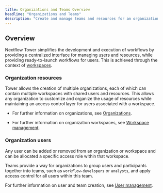 ```yaml
---
title: Organizations and Teams Overview
headline: "Organizations and Teams"
description: "Create and manage teams and resources for an organization."
---
```


## Overview

Nextflow Tower simplifies the development and execution of workflows by providing a centralized interface for managing users and resources, while providing ready-to-launch workflows for users. This is achieved through the context of [workspaces](../getting-started/workspace).

### Organization resources

Tower allows the creation of multiple organizations, each of which can contain multiple workspaces with shared users and resources. This allows any organization to customize and organize the usage of resources while maintaining an access control layer for users associated with a workspace.

- For further information on organizations, see [Organizations](./organizations).

- For further information on organization workspaces, see [Workspace management](./workspace-management).

### Organization users

Any user can be added or removed from an organization or workspace and can be allocated a specific access role within that workspace.

Teams provide a way for organizations to group users and participants together into teams, such as `workflow-developers` or `analysts`, and apply access control for all users within this team.

For further information on user and team creation, see [User management](./organizations#Members).
